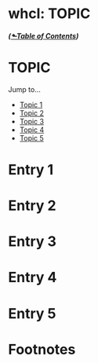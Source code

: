# whcl: TOPIC
##### ([&#x2b11;Table of Contents](./))
# TOPIC
<style>@import url(../../doc/fossil-doc.css)</style>
<script src="../../doc/highlightjs/highlight-cwal.min.js"></script>

Jump to...

* [Topic 1](#section-1)
* [Topic 2](#section-2)
* [Topic 3](#section-3)
* [Topic 4](#section-4)
* [Topic 5](#section-5)

<a id="section-1"></a>
# Entry 1

<a id="section-2"></a>
# Entry 2

<a id="section-3"></a>
# Entry 3

<a id="section-4"></a>
# Entry 4

<a id="section-5"></a>
# Entry 5

# Footnotes
